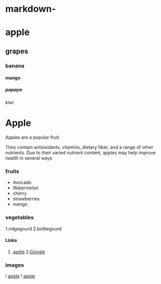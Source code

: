 # markdown-
# apple 
## grapes
### banana
#### mango
##### papaya
###### kiwi

# Apple 
Apples are a popular fruit.

They contain antioxidants, vitamins, dietary fiber, and a range of other nutrients. Due to their varied nutrient content, apples may help improve health in several ways

### fruits
- Avocado
- Watermelon
- cherry 
- strawberries
- mango

### vegetables
1.ridgegourd
2.bottlegourd

#### Links
1. [apple](http://www.apple.com)
2.[Google](http://www.google.com)

### images
! [apple](https://images.app.goo.gl/X1REeu6299PYfCrg6)
! [apple](https://images.app.goo.gl/vk1nCm9X7RQRvr1aA)
